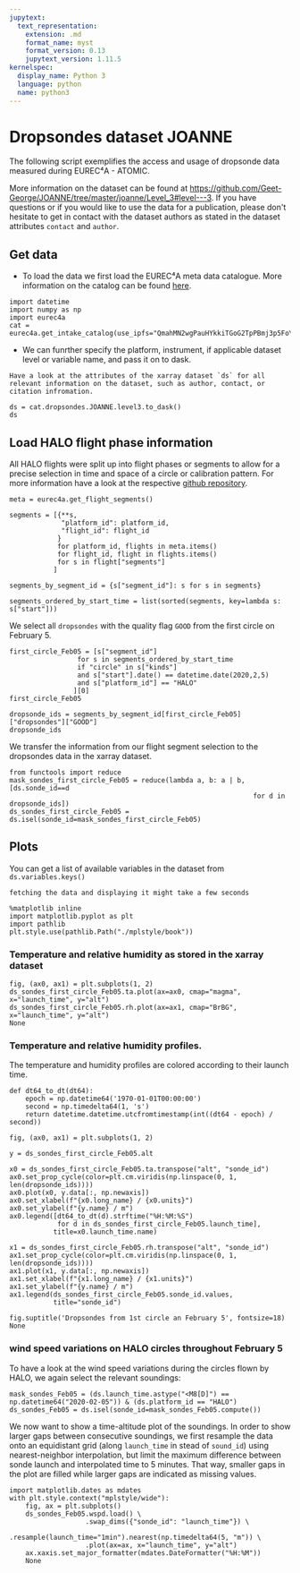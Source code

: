 ```yaml
---
jupytext:
  text_representation:
    extension: .md
    format_name: myst
    format_version: 0.13
    jupytext_version: 1.11.5
kernelspec:
  display_name: Python 3
  language: python
  name: python3
---
```


# Dropsondes dataset JOANNE

The following script exemplifies the access and usage of dropsonde data measured 
during EUREC⁴A - ATOMIC.  

More information on the dataset can be found at https://github.com/Geet-George/JOANNE/tree/master/joanne/Level_3#level---3.
If you have questions or if you would like to use the data for a publication, please don't hesitate to get in contact with the dataset authors as stated in the dataset attributes `contact` and `author`.

## Get data
* To load the data we first load the EUREC⁴A meta data catalogue. More information on the catalog can be found [here](https://github.com/eurec4a/eurec4a-intake#eurec4a-intake-catalogue).

```{code-cell} ipython3
import datetime
import numpy as np
import eurec4a
cat = eurec4a.get_intake_catalog(use_ipfs="QmahMN2wgPauHYkkiTGoG2TpPBmj3p5FoYJAq9uE9iXT9N")
```

* We can funrther specify the platform, instrument, if applicable dataset level or variable name, and pass it on to dask.

```{note}
Have a look at the attributes of the xarray dataset `ds` for all relevant information on the dataset, such as author, contact, or citation infromation.
```

```{code-cell} ipython3
ds = cat.dropsondes.JOANNE.level3.to_dask()
ds
```

## Load HALO flight phase information
All HALO flights were split up into flight phases or segments to allow for a precise selection in time and space of a circle or calibration pattern. For more information have a look at the respective [github repository](https://github.com/eurec4a/flight-phase-separation#segmentation-of-flights-during-eurec4a).

```{code-cell} ipython3
meta = eurec4a.get_flight_segments()
```

```{code-cell} ipython3
segments = [{**s,
             "platform_id": platform_id,
             "flight_id": flight_id
            }
            for platform_id, flights in meta.items()
            for flight_id, flight in flights.items()
            for s in flight["segments"]
           ]
```

```{code-cell} ipython3
segments_by_segment_id = {s["segment_id"]: s for s in segments}
```

```{code-cell} ipython3
segments_ordered_by_start_time = list(sorted(segments, key=lambda s: s["start"]))
```

We select all `dropsondes` with the quality flag `GOOD` from the first circle on February 5.

```{code-cell} ipython3
first_circle_Feb05 = [s["segment_id"]
                 for s in segments_ordered_by_start_time
                 if "circle" in s["kinds"]
                 and s["start"].date() == datetime.date(2020,2,5)
                 and s["platform_id"] == "HALO"
                ][0]
first_circle_Feb05
```

```{code-cell} ipython3
dropsonde_ids = segments_by_segment_id[first_circle_Feb05]["dropsondes"]["GOOD"]
dropsonde_ids
```

We transfer the information from our flight segment selection to the dropsondes data in the xarray dataset.

```{code-cell} ipython3
from functools import reduce
mask_sondes_first_circle_Feb05 = reduce(lambda a, b: a | b, [ds.sonde_id==d
                                                             for d in dropsonde_ids])
ds_sondes_first_circle_Feb05 = ds.isel(sonde_id=mask_sondes_first_circle_Feb05)
```

## Plots
You can get a list of available variables in the dataset from `ds.variables.keys()`  

```{note}
fetching the data and displaying it might take a few seconds
```

```{code-cell} ipython3
%matplotlib inline
import matplotlib.pyplot as plt
import pathlib
plt.style.use(pathlib.Path("./mplstyle/book"))
```

### Temperature and relative humidity as stored in the xarray dataset

```{code-cell} ipython3
fig, (ax0, ax1) = plt.subplots(1, 2)
ds_sondes_first_circle_Feb05.ta.plot(ax=ax0, cmap="magma", x="launch_time", y="alt")
ds_sondes_first_circle_Feb05.rh.plot(ax=ax1, cmap="BrBG", x="launch_time", y="alt")
None
```

### Temperature and relative humidity profiles.
The temperature and humidity profiles are colored according to their launch time.

```{code-cell} ipython3
def dt64_to_dt(dt64):
    epoch = np.datetime64('1970-01-01T00:00:00')
    second = np.timedelta64(1, 's')
    return datetime.datetime.utcfromtimestamp(int((dt64 - epoch) / second))
```

```{code-cell} ipython3
fig, (ax0, ax1) = plt.subplots(1, 2)

y = ds_sondes_first_circle_Feb05.alt

x0 = ds_sondes_first_circle_Feb05.ta.transpose("alt", "sonde_id")
ax0.set_prop_cycle(color=plt.cm.viridis(np.linspace(0, 1, len(dropsonde_ids))))
ax0.plot(x0, y.data[:, np.newaxis])
ax0.set_xlabel(f"{x0.long_name} / {x0.units}")
ax0.set_ylabel(f"{y.name} / m")
ax0.legend([dt64_to_dt(d).strftime("%H:%M:%S")
            for d in ds_sondes_first_circle_Feb05.launch_time],
           title=x0.launch_time.name)

x1 = ds_sondes_first_circle_Feb05.rh.transpose("alt", "sonde_id")
ax1.set_prop_cycle(color=plt.cm.viridis(np.linspace(0, 1, len(dropsonde_ids))))
ax1.plot(x1, y.data[:, np.newaxis])
ax1.set_xlabel(f"{x1.long_name} / {x1.units}")
ax1.set_ylabel(f"{y.name} / m")
ax1.legend(ds_sondes_first_circle_Feb05.sonde_id.values,
           title="sonde_id")

fig.suptitle('Dropsondes from 1st circle an February 5', fontsize=18)
None
```

### wind speed variations on HALO circles throughout February 5

To have a look at the wind speed variations during the circles flown by HALO,
we again select the relevant soundings:

```{code-cell} ipython3
mask_sondes_Feb05 = (ds.launch_time.astype("<M8[D]") == np.datetime64("2020-02-05")) & (ds.platform_id == "HALO")
ds_sondes_Feb05 = ds.isel(sonde_id=mask_sondes_Feb05.compute())
```

We now want to show a time-altitude plot of the soundings. In order to show larger gaps between consecutive soundings,
we first resample the data onto an equidistant grid (along `launch_time` in stead of `sound_id`) using nearest-neighbor
interpolation, but limit the maximum difference between sonde launch and interpolated time to 5 minutes. That way,
smaller gaps in the plot are filled while larger gaps are indicated as missing values.

```{code-cell} ipython3
import matplotlib.dates as mdates
with plt.style.context("mplstyle/wide"):
    fig, ax = plt.subplots()
    ds_sondes_Feb05.wspd.load() \
                   .swap_dims({"sonde_id": "launch_time"}) \
                   .resample(launch_time="1min").nearest(np.timedelta64(5, "m")) \
                   .plot(ax=ax, x="launch_time", y="alt")
    ax.xaxis.set_major_formatter(mdates.DateFormatter("%H:%M"))
    None
```
